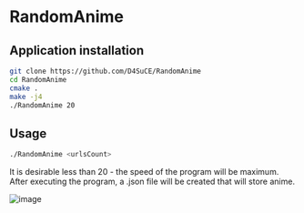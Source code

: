 # RandomAnime

## Application installation
```bash
git clone https://github.com/D4SuCE/RandomAnime
cd RandomAnime
cmake .
make -j4
./RandomAnime 20
```

## Usage
```sh
./RandomAnime <urlsCount>
```
 It is desirable <urlsCount> less than 20 - the speed of the program will be maximum.\
 After executing the program, a .json file will be created that will store <urlsCount> anime.
 
 ![image](https://user-images.githubusercontent.com/61163787/232255973-88df247a-82c4-42ec-9451-654055eee0ca.png)
